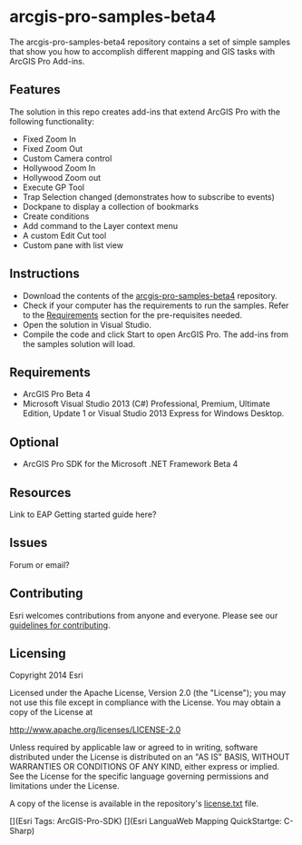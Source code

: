 # arcgis-pro-samples-beta4
The arcgis-pro-samples-beta4 repository contains a set of simple samples that show you how to accomplish different mapping and GIS tasks with ArcGIS Pro Add-ins. 


## Features
The solution in this repo creates add-ins that extend ArcGIS Pro with the following functionality:
* Fixed Zoom In
* Fixed Zoom Out
* Custom Camera control
* Hollywood Zoom In
* Hollywood Zoom out
* Execute GP Tool
* Trap Selection changed (demonstrates how to subscribe to events)
* Dockpane to display a collection of bookmarks
* Create conditions
* Add command to the Layer context menu
* A custom Edit Cut tool
* Custom pane with list view


## Instructions
* Download the contents of the [arcgis-pro-samples-beta4](https://github.com/ArcGIS/arcgis-pro-samples-beta4) repository.
* Check if your computer has the requirements to run the samples. Refer to the [Requirements](https://github.com/ArcGIS/arcgis-pro-samples-beta4/blob/master/README.md#requirements) section for the pre-requisites needed.
* Open the solution in Visual Studio.
* Compile the code and click Start to open ArcGIS Pro. The add-ins from the samples solution will load.

## Requirements
* ArcGIS Pro Beta 4
* Microsoft Visual Studio 2013 (C#) Professional, Premium, Ultimate Edition, Update 1 or Visual Studio 2013 Express for Windows Desktop.

## Optional
* ArcGIS Pro SDK for the Microsoft .NET Framework Beta 4

## Resources
Link to EAP Getting started guide here?
## Issues
Forum or email?

## Contributing

Esri welcomes contributions from anyone and everyone. Please see our [guidelines for contributing](https://github.com/esri/contributing).

## Licensing
Copyright 2014 Esri

Licensed under the Apache License, Version 2.0 (the "License");
you may not use this file except in compliance with the License.
You may obtain a copy of the License at

   http://www.apache.org/licenses/LICENSE-2.0

Unless required by applicable law or agreed to in writing, software
distributed under the License is distributed on an "AS IS" BASIS,
WITHOUT WARRANTIES OR CONDITIONS OF ANY KIND, either express or implied.
See the License for the specific language governing permissions and
limitations under the License.

A copy of the license is available in the repository's [license.txt](https://raw.github.com/Esri/arcgis-pro-samples-beta4/master/license.txt) file.

[](Esri Tags: ArcGIS-Pro-SDK)
[](Esri LanguaWeb Mapping QuickStartge: C-Sharp)​
